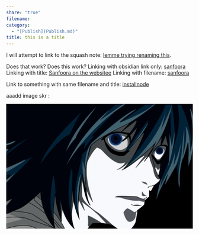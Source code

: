 ```yaml
---
share: "true"
filename: 
category:
  - "[Publish](Publish.md)"
title: this is a title
---
```

I will attempt to link to the squash note: [lemme trying renaming this](./squash.md).

Does that work? Does this work?
Linking with obsidian link only: [sanfoora](./sanfoora.md)
Linking with title: [Sanfoora on the websitee](Sanfoora%20on%20the%20websitee.md)
Linking with filename: [sanfoora](sanfoora.md)

Link to something with same filename and title: [installnode](./installnode.md)

aaadd image skr :

![Death-Note-death-note-7946511-1919-1283-753826017.jpg](../attachments/obsidian/Death-Note-death-note-7946511-1919-1283-753826017.jpg)


